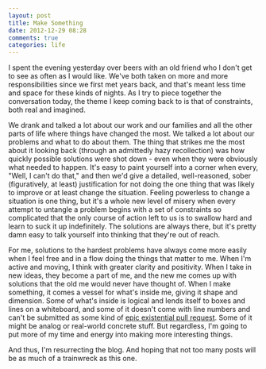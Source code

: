 ```yaml
---
layout: post
title: Make Something
date: 2012-12-29 08:28
comments: true
categories: life
---
```

I spent the evening yesterday over beers with an old friend who I don't get to see as often as I would like. We've both taken on more and more responsibilities since we first met years back, and that's meant less time and space for these kinds of nights. As I try to piece together the conversation today, the theme I keep coming back to is that of constraints, both real and imagined.

<!--more-->

We drank and talked a lot about our work and our families and all the other parts of life where things have changed the most. We talked a lot about our problems and what to do about them. The thing that strikes me the most about it looking back (through an admittedly hazy recollection) was how quickly possible solutions were shot down - even when they were obviously what needed to happen. It's easy to paint yourself into a corner when every, "Well, I can't do that," and then we'd give a detailed, well-reasoned, sober (figuratively, at least) justification for not doing the one thing that was likely to improve or at least change the situation. Feeling powerless to change a situation is one thing, but it's a whole new level of misery when every attempt to untangle a problem begins with a set of constraints so complicated that the only course of action left to us is to swallow hard and learn to suck it up indefinitely. The solutions are always there, but it's pretty damn easy to talk yourself into thinking that they're out of reach.

For me, solutions to the hardest problems have always come more easily when I feel free and in a flow doing the things that matter to me. When I'm active and moving, I think with greater clarity and positivity. When I take in new ideas, they become a part of me, and the new me comes up with solutions that the old me would never have thought of. When I make something, it comes a vessel for what's inside me, giving it shape and dimension. Some of what's inside is logical and lends itself to boxes and lines on a whiteboard, and some of it doesn't come with line numbers and can't be submitted as some kind of [epic existential pull request][1]. Some of it might be analog or real-world concrete stuff. But regardless, I'm going to put more of my time and energy into making more interesting things.

And thus, I'm resurrecting the blog. And hoping that not too many posts will be as much of a trainwreck as this one.

[1]: http://epicpullrequests.tumblr.com/
